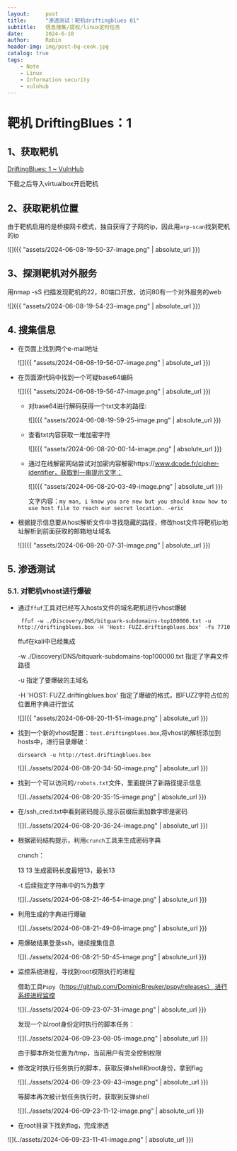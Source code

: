 ```yaml
---
layout:     post
title:      "渗透测试：靶机driftingblues 01"
subtitle:   信息搜集/提权/linux定时任务
date:       2024-6-10
author:     Robin
header-img: img/post-bg-cook.jpg
catalog: true
tags:
    - Note
    - Linux
    - Information security
    - vulnhub
---
```

# 靶机 DriftingBlues：1

## 1、获取靶机

[DriftingBlues: 1 ~ VulnHub](https://www.vulnhub.com/entry/driftingblues-1,625/)

下载之后导入virtualbox开启靶机

## 2、获取靶机位置

由于靶机启用的是桥接网卡模式，独自获得了子网的ip，因此用`arp-scan`找到靶机的ip

![]({{ "assets/2024-06-08-19-50-37-image.png" | absolute_url }})

## 3、探测靶机对外服务

用nmap -sS 扫描发现靶机的22，80端口开放，访问80有一个对外服务的web

![]({{ "assets/2024-06-08-19-54-23-image.png" | absolute_url }})

## 4. 搜集信息

- 在页面上找到两个e-mail地址
  
  ![]({{ "assets/2024-06-08-19-56-07-image.png" | absolute_url }})

- 在页面源代码中找到一个可疑base64编码
  
  ![]({{ "assets/2024-06-08-19-56-47-image.png" | absolute_url }})
  
  - 对base64进行解码获得一个txt文本的路径:
    
    ![]({{ "assets/2024-06-08-19-59-25-image.png" | absolute_url }})
  
  - 查看txt内容获取一堆加密字符
    
    ![]({{ "assets/2024-06-08-20-00-14-image.png" | absolute_url }})
  
  - 通过在线解密网站尝试对加密内容解密https://www.dcode.fr/cipher-identifier，获取到一串提示文字：
    
    ![]({{ "assets/2024-06-08-20-03-49-image.png" | absolute_url }})
    
    文字内容：`my man, i know you are new but you should know how to use host file to reach our secret location. -eric`

- 根据提示信息要从host解析文件中寻找隐藏的路径，修改host文件将靶机ip地址解析到前面获取的邮箱地址域名
  
  ![]({{ "assets/2024-06-08-20-07-31-image.png" | absolute_url }})

## 5. 渗透测试

### 5.1. 对靶机vhost进行爆破

- 通过`ffuf`工具对已经写入hosts文件的域名靶机进行vhost爆破
  
  ```
   ffuf -w ./Discovery/DNS/bitquark-subdomains-top100000.txt -u http://driftingblues.box -H 'Host: FUZZ.driftingblues.box' -fs 7710
  ```
  
  ffuf在kali中已经集成
  
  -w ./Discovery/DNS/bitquark-subdomains-top100000.txt 指定了字典文件路径
  
  -u 指定了要爆破的主域名
  
  -H 'HOST: FUZZ.driftingblues.box' 指定了爆破的格式，即FUZZ字符占位的位置用字典进行尝试
  
  ![]({{ "assets/2024-06-08-20-11-51-image.png" | absolute_url }})

- 找到一个新的vhost配置：`test.driftingblues.box`,将vhost的解析添加到hosts中，进行目录爆破：
  
  `dirsearch -u http://test.driftingblues.box`
  
  ![](../assets/2024-06-08-20-34-50-image.png" | absolute_url }})

- 找到一个可以访问的`/robots.txt`文件，里面提供了新路径提示信息
  
  ![](../assets/2024-06-08-20-35-15-image.png" | absolute_url }})

- 在/ssh_cred.txt中看到密码提示,提示前缀后面加数字即是密码
  
  ![](../assets/2024-06-08-20-36-24-image.png" | absolute_url }})

- 根据密码结构提示，利用`crunch`工具来生成密码字典
  
  crunch：
  
  13 13 生成密码长度最短13，最长13
  
  -t 后续指定字符串中的%为数字
  
  ![](../assets/2024-06-08-21-46-54-image.png" | absolute_url }})

- 利用生成的字典进行爆破
  
  ![](../assets/2024-06-08-21-49-08-image.png" | absolute_url }})

- 用爆破结果登录ssh，继续搜集信息
  
  ![](../assets/2024-06-08-21-50-45-image.png" | absolute_url }})

- 监控系统进程，寻找到root权限执行的进程
  
  借助工具`Pspy`（https://github.com/DominicBreuker/pspy/releases）,进行系统进程监控
  
  ![](../assets/2024-06-09-23-07-31-image.png" | absolute_url }})
  
  发现一个以root身份定时执行的脚本任务：
  
  ![](../assets/2024-06-09-23-08-05-image.png" | absolute_url }})
  
  由于脚本所处位置为/tmp，当前用户有完全控制权限

- 修改定时执行任务执行的脚本，获取反弹shell和root身份，拿到flag
  
  ![](../assets/2024-06-09-23-09-43-image.png" | absolute_url }})
  
  等脚本再次被计划任务执行时，获取到反弹shell
  
  ![](../assets/2024-06-09-23-11-12-image.png" | absolute_url }})

- 在root目录下找到flag，完成渗透

![](../assets/2024-06-09-23-11-41-image.png" | absolute_url }})